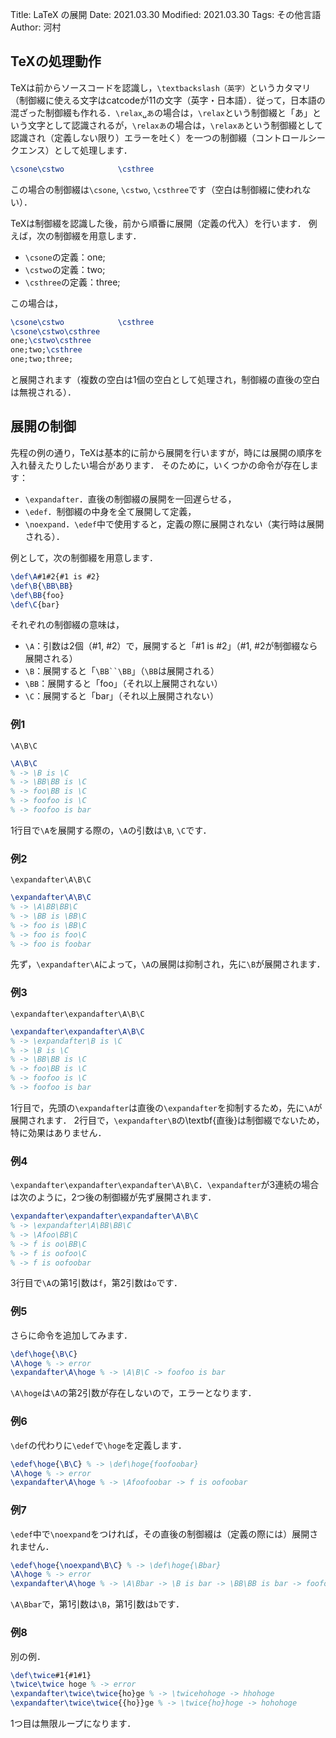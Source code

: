 Title: LaTeX の展開
Date: 2021.03.30
Modified: 2021.03.30
Tags: その他言語
Author: 河村

## TeXの処理動作
TeXは前からソースコードを認識し，`\textbackslash（英字）`というカタマリ（制御綴に使える文字はcatcodeが11の文字（英字・日本語）．従って，日本語の混ざった制御綴も作れる．`\relax␣あ`の場合は，`\relax`という制御綴と「あ」という文字として認識されるが，`\relaxあ`の場合は，`\relaxあ`という制御綴として認識され（定義しない限り）エラーを吐く）を一つの制御綴（コントロールシークエンス）として処理します．
```LaTeX
\csone\cstwo            \csthree
```
この場合の制御綴は`\csone`, `\cstwo`, `\csthree`です（空白は制御綴に使われない）．

TeXは制御綴を認識した後，前から順番に展開（定義の代入）を行います．
例えば，次の制御綴を用意します．
- `\csone`の定義：one;
- `\cstwo`の定義：two;
- `\csthree`の定義：three;

この場合は，
```LaTeX
\csone\cstwo            \csthree
\csone\cstwo\csthree
one;\cstwo\csthree
one;two;\csthree
one;two;three;
```
と展開されます（複数の空白は1個の空白として処理され，制御綴の直後の空白は無視される）．

## 展開の制御
先程の例の通り，TeXは基本的に前から展開を行いますが，時には展開の順序を入れ替えたりしたい場合があります．
そのために，いくつかの命令が存在します：
- `\expandafter`．直後の制御綴の展開を一回遅らせる，
- `\edef`．制御綴の中身を全て展開して定義，
- `\noexpand`．`\edef`中で使用すると，定義の際に展開されない（実行時は展開される）．

例として，次の制御綴を用意します．

```LaTeX
\def\A#1#2{#1 is #2}
\def\B{\BB\BB}
\def\BB{foo}
\def\C{bar}
```

それぞれの制御綴の意味は，
- `\A`：引数は2個（\#1, \#2）で，展開すると「\#1 is \#2」（\#1, \#2が制御綴なら展開される）
- `\B`：展開すると「`\BB``\BB`」（`\BB`は展開される）
- `\BB`：展開すると「foo」（それ以上展開されない）
- `\C`：展開すると「bar」（それ以上展開されない）

### 例1
`\A\B\C`
```LaTeX
\A\B\C
% -> \B is \C
% -> \BB\BB is \C
% -> foo\BB is \C
% -> foofoo is \C
% -> foofoo is bar
```
1行目で`\A`を展開する際の，`\A`の引数は`\B`, `\C`です．

### 例2
`\expandafter\A\B\C`
```LaTeX
\expandafter\A\B\C
% -> \A\BB\BB\C
% -> \BB is \BB\C
% -> foo is \BB\C
% -> foo is foo\C
% -> foo is foobar
```
先ず，`\expandafter\A`によって，`\A`の展開は抑制され，先に`\B`が展開されます．

### 例3
`\expandafter\expandafter\A\B\C`
```LaTeX
\expandafter\expandafter\A\B\C
% -> \expandafter\B is \C
% -> \B is \C
% -> \BB\BB is \C
% -> foo\BB is \C
% -> foofoo is \C
% -> foofoo is bar
```
1行目で，先頭の`\expandafter`は直後の`\expandafter`を抑制するため，先に`\A`が展開されます．
2行目で，`\expandafter\B`の\textbf{直後}は制御綴でないため，特に効果はありません．

### 例4
`\expandafter\expandafter\expandafter\A\B\C`．`\expandafter`が3連続の場合は次のように，2つ後の制御綴が先ず展開されます．
```LaTeX
\expandafter\expandafter\expandafter\A\B\C
% -> \expandafter\A\BB\BB\C
% -> \Afoo\BB\C
% -> f is oo\BB\C
% -> f is oofoo\C
% -> f is oofoobar
```
3行目で`\A`の第1引数は`f`，第2引数は`o`です．

### 例5
さらに命令を追加してみます．
```LaTeX
\def\hoge{\B\C}
\A\hoge % -> error
\expandafter\A\hoge % -> \A\B\C -> foofoo is bar
```
`\A\hoge`は`\A`の第2引数が存在しないので，エラーとなります．

### 例6
`\def`の代わりに`\edef`で`\hoge`を定義します．
```LaTeX
\edef\hoge{\B\C} % -> \def\hoge{foofoobar}
\A\hoge % -> error
\expandafter\A\hoge % -> \Afoofoobar -> f is oofoobar
```

### 例7
`\edef`中で`\noexpand`をつければ，その直後の制御綴は（定義の際には）展開されません．
```LaTeX
\edef\hoge{\noexpand\B\C} % -> \def\hoge{\Bbar}
\A\hoge % -> error
\expandafter\A\hoge % -> \A\Bbar -> \B is bar -> \BB\BB is bar -> foofoo is bar
```
`\A\Bbar`で，第1引数は`\B`，第1引数は`b`です．

### 例8
別の例．
```LaTeX
\def\twice#1{#1#1}
\twice\twice hoge % -> error
\expandafter\twice\twice{ho}ge % -> \twicehohoge -> hhohoge
\expandafter\twice\twice{{ho}}ge % -> \twice{ho}hoge -> hohohoge
```
1つ目は無限ループになります．
